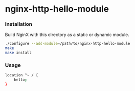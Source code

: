 # nginx-http-hello-module

### Installation

Build NginX with this directory as a static or dynamic module.  

```bash
./configure --add-module=/path/to/nginx-http-hello-module
make
make install
```

### Usage

```bash
location ^~ / {
    hello;
}
```
